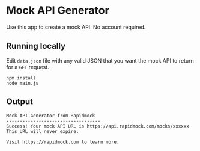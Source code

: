 
# Mock API Generator

Use this app to create a mock API.  No account required.


## Running locally

Edit `data.json` file with any valid JSON that you want the mock API to return for a `GET` request.

```
npm install
node main.js
```

## Output
```
Mock API Generator from Rapidmock
-----------------------------------
Success! Your mock API URL is https://api.rapidmock.com/mocks/xxxxxx
This URL will never expire.

Visit https://rapidmock.com to learn more.
```

